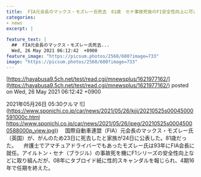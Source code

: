 ```yaml
---
title:  FIA元会長のマックス・モズレー氏死去　81歳　セナ事故死後のF1安全性向上に尽力  
categories:
- news
excerpt: |
  
feature_text: |
  ##  FIA元会長のマックス・モズレー氏死去...
  Wed, 26 May 2021 06:12:42  +0900
feature_image: "https://picsum.photos/2560/600?image=733"
image: "https://picsum.photos/2560/600?image=733"
---
```


[https://hayabusa9.5ch.net/test/read.cgi/mnewsplus/1621977162/](https://hayabusa9.5ch.net/test/read.cgi/mnewsplus/1621977162/)
posted on Wed, 26 May 2021 06:12:42  +0900

<!--more-->

2021年05月26日 05:30クルマ ![](https://www.sponichi.co.jp/car/news/2021/05/26/kiji/20210525s00045000591000c.html [https://www.sponichi.co.jp/car/news/2021/05/26/jpeg/20210525s00045000588000p_view.jpg)](https://www.sponichi.co.jp/car/news/2021/05/26/jpeg/20210525s00045000588000p_view.jpg)) 　国際自動車連盟（FIA）元会長のマックス・モズレー氏（英国）が、がんのため23日に死去したと家族が24日に公表した。81歳だった。 　弁護士でアマチュアドライバーでもあったモズレー氏は93年にFIA会長に就任。アイルトン・セナ（ブラジル）の事故死を機にF1シリーズの安全性向上などに取り組んだが、08年にタブロイド紙に性的スキャンダルを報じられ、4期16年で任期を終えた。
